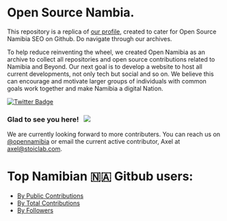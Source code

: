 # Open Source Nambia.

This repository is a replica of [our profile](https://github.com/opennamibia/.github/edit/main/profile/README.md), created to cater for Open Source Namibia SEO on Github. Do navigate through our archives.

To help reduce reinventing the wheel, we created Open Namibia as an archive to collect all repositories and open source contributions related to Namibia and Beyond. Our next goal is to develop a website to host all current developments, not only tech but social and so on. We believe this can encourage and motivate larger groups of individuals with common goals work together and make Namibia a digital Nation. 

[![Twitter Badge](https://img.shields.io/badge/-Twitter-00acee?style=flat-square&logo=Twitter&logoColor=white)](https://twitter.com/opennamibia)

### Glad to see you here! &nbsp; ![](https://visitor-badge.glitch.me/badge?page_id=opennamibia.opennamibia)

We are currently looking forward to more contributers. You can reach us on [@opennamibia](https://twitter.com/opennamibia) or email the current active contributor, Axel at axel@stoiclab.com.

# Top Namibian 🇳🇦 Gitbub users:

- [By Public Contributions](https://github.com/gayanvoice/top-github-users/blob/main/markdown/public_contributions/namibia.md)
- [By Total Contributions](https://github.com/gayanvoice/top-github-users/blob/main/markdown/total_contributions/namibia.md)
- [By Followers](https://github.com/gayanvoice/top-github-users/blob/main/markdown/followers/namibia.md)
